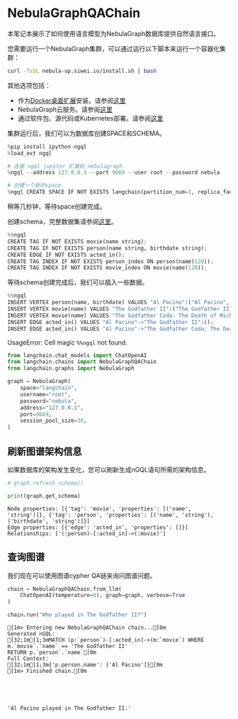 # NebulaGraphQAChain

本笔记本展示了如何使用语言模型为NebulaGraph数据库提供自然语言接口。

您需要运行一个NebulaGraph集群，可以通过运行以下脚本来运行一个容器化集群：

```bash
curl -fsSL nebula-up.siwei.io/install.sh | bash
```

其他选项包括：

- 作为[Docker桌面扩展](https://www.docker.com/blog/distributed-cloud-native-graph-database-nebulagraph-docker-extension/)安装。请参阅[这里](https://docs.nebula-graph.io/3.5.0/2.quick-start/1.quick-start-workflow/)
- NebulaGraph云服务。请参阅[这里](https://www.nebula-graph.io/cloud)
- 通过软件包、源代码或Kubernetes部署。请参阅[这里](https://docs.nebula-graph.io/)

集群运行后，我们可以为数据库创建SPACE和SCHEMA。

```python
%pip install ipython-ngql
%load_ext ngql

# 连接 ngql jupyter 扩展到 nebulagraph
%ngql --address 127.0.0.1 --port 9669 --user root --password nebula

# 创建一个新的space
%ngql CREATE SPACE IF NOT EXISTS langchain(partition_num=1, replica_factor=1, vid_type=fixed_string(128));
```

稍等几秒钟，等待space创建完成。

创建schema，完整数据集请参阅[这里](https://www.siwei.io/en/nebulagraph-etl-dbt/)。

```python
%%ngql
CREATE TAG IF NOT EXISTS movie(name string);
CREATE TAG IF NOT EXISTS person(name string, birthdate string);
CREATE EDGE IF NOT EXISTS acted_in();
CREATE TAG INDEX IF NOT EXISTS person_index ON person(name(128));
CREATE TAG INDEX IF NOT EXISTS movie_index ON movie(name(128));
```

等待schema创建完成后，我们可以插入一些数据。

```python
%%ngql
INSERT VERTEX person(name, birthdate) VALUES "Al Pacino":("Al Pacino", "1940-04-25");
INSERT VERTEX movie(name) VALUES "The Godfather II":("The Godfather II");
INSERT VERTEX movie(name) VALUES "The Godfather Coda: The Death of Michael Corleone":("The Godfather Coda: The Death of Michael Corleone");
INSERT EDGE acted_in() VALUES "Al Pacino"->"The Godfather II":();
INSERT EDGE acted_in() VALUES "Al Pacino"->"The Godfather Coda: The Death of Michael Corleone":();
```

UsageError: Cell magic `%%ngql` not found.

```python
from langchain.chat_models import ChatOpenAI
from langchain.chains import NebulaGraphQAChain
from langchain.graphs import NebulaGraph
```

```python
graph = NebulaGraph(
    space="langchain",
    username="root",
    password="nebula",
    address="127.0.0.1",
    port=9669,
    session_pool_size=30,
)
```

## 刷新图谱架构信息

如果数据库的架构发生变化，您可以刷新生成nGQL语句所需的架构信息。

```python
# graph.refresh_schema()
```

```python
print(graph.get_schema)
```

    Node properties: [{'tag': 'movie', 'properties': [('name', 'string')]}, {'tag': 'person', 'properties': [('name', 'string'), ('birthdate', 'string')]}]
    Edge properties: [{'edge': 'acted_in', 'properties': []}]
    Relationships: ['(:person)-[:acted_in]->(:movie)']


## 查询图谱

我们现在可以使用图谱cypher QA链来询问图谱问题。

```python
chain = NebulaGraphQAChain.from_llm(
    ChatOpenAI(temperature=0), graph=graph, verbose=True
)
```

```python
chain.run("Who played in The Godfather II?")
```

    
    
    [1m> Entering new NebulaGraphQAChain chain...[0m
    Generated nGQL:
    [32;1m[1;3mMATCH (p:`person`)-[:acted_in]->(m:`movie`) WHERE m.`movie`.`name` == 'The Godfather II'
    RETURN p.`person`.`name`[0m
    Full Context:
    [32;1m[1;3m{'p.person.name': ['Al Pacino']}[0m
    [1m> Finished chain.[0m
    




    'Al Pacino played in The Godfather II.'


